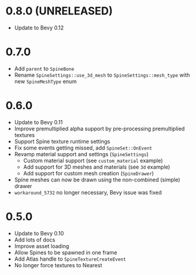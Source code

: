 # 0.8.0 (UNRELEASED)
- Update to Bevy 0.12

# 0.7.0
- Add `parent` to `SpineBone`
- Rename `SpineSettings::use_3d_mesh` to `SpineSettings::mesh_type` with new `SpineMeshType` enum

# 0.6.0
- Update to Bevy 0.11
- Improve premultiplied alpha support by pre-processing premultiplied textures
- Support Spine texture runtime settings
- Fix some events getting missed, add `SpineSet::OnEvent`
- Revamp material support and settings (`SpineSettings`)
  - Custom material support (see `custom_material` example)
  - Add support for 3D meshes and materials (see `3d` example)
  - Add support for custom mesh creation (`SpineDrawer`)
- Spine meshes can now be drawn using the non-combined (simple) drawer
- `workaround_5732` no longer necessary, Bevy issue was fixed

# 0.5.0
- Update to Bevy 0.10
- Add lots of docs
- Improve asset loading
- Allow Spines to be spawned in one frame
- Add Atlas handle to `SpineTextureCreateEvent`
- No longer force textures to Nearest
